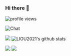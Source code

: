 ### Hi there 👋


![profile views](https://komarev.com/ghpvc/?username=LIOU2021&color=blueviolet)



![Chat](http://github-profile-summary-cards.vercel.app/api/cards/profile-details?username=LIOU2021&theme=nord_dark)

![](https://github-profile-summary-cards.vercel.app/api/cards/productive-time?username=LIOU2021&theme=nord_dark&show_icons=true)
![LIOU2021's github stats](https://github-profile-summary-cards.vercel.app/api/cards/stats?username=LIOU2021&theme=nord_dark&show_icons=true)


![](https://github-profile-summary-cards.vercel.app/api/cards/most-commit-language?username=LIOU2021&theme=nord_dark)
![](http://github-profile-summary-cards.vercel.app/api/cards/repos-per-language?username=LIOU2021&theme=nord_dark)

<!--
**LIOU2021/LIOU2021** is a ✨ _special_ ✨ repository because its `README.md` (this file) appears on your GitHub profile.

Here are some ideas to get you started:

- 🔭 I’m currently working on ...
- 🌱 I’m currently learning ...
- 👯 I’m looking to collaborate on ...
- 🤔 I’m looking for help with ...
- 💬 Ask me about ...
- 📫 How to reach me: ...
- 😄 Pronouns: ...
- ⚡ Fun fact: ...
-->
